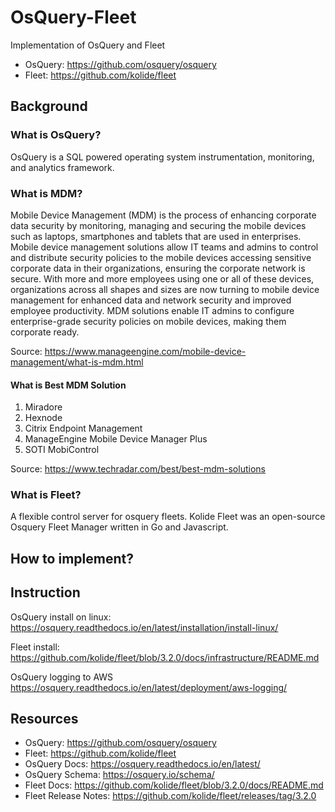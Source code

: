 # OsQuery-Fleet

Implementation of OsQuery and Fleet

- OsQuery: https://github.com/osquery/osquery
- Fleet: https://github.com/kolide/fleet

## Background

### What is OsQuery?

OsQuery is a SQL powered operating system instrumentation, monitoring, and analytics framework.

### What is MDM?

Mobile Device Management (MDM) is the process of enhancing corporate data security by monitoring, managing and securing the mobile devices such as laptops, smartphones and tablets that are used in enterprises. Mobile device management solutions allow IT teams and admins to control and distribute security policies to the mobile devices accessing sensitive corporate data in their organizations, ensuring the corporate network is secure. With more and more employees using one or all of these devices, organizations across all shapes and sizes are now turning to mobile device management for enhanced data and network security and improved employee productivity. MDM solutions enable IT admins to configure enterprise-grade security policies on mobile devices, making them corporate ready.

Source: https://www.manageengine.com/mobile-device-management/what-is-mdm.html

#### What is Best MDM Solution

1. Miradore
1. Hexnode
1. Citrix Endpoint Management
1. ManageEngine Mobile Device Manager Plus
1. SOTI MobiControl

Source: https://www.techradar.com/best/best-mdm-solutions

### What is Fleet?

A flexible control server for osquery fleets.
Kolide Fleet was an open-source Osquery Fleet Manager written in Go and Javascript.

## How to implement?

## Instruction

OsQuery install on linux:
https://osquery.readthedocs.io/en/latest/installation/install-linux/

Fleet install:
https://github.com/kolide/fleet/blob/3.2.0/docs/infrastructure/README.md

OsQuery logging to AWS
https://osquery.readthedocs.io/en/latest/deployment/aws-logging/

## Resources

- OsQuery: https://github.com/osquery/osquery
- Fleet: https://github.com/kolide/fleet
- OsQuery Docs: https://osquery.readthedocs.io/en/latest/
- OsQuery Schema: https://osquery.io/schema/
- Fleet Docs: https://github.com/kolide/fleet/blob/3.2.0/docs/README.md
- Fleet Release Notes: https://github.com/kolide/fleet/releases/tag/3.2.0

